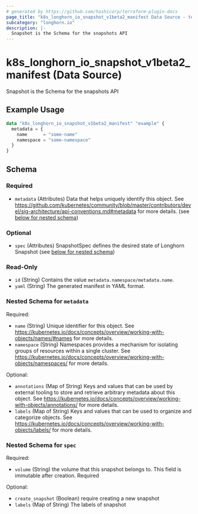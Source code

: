 ```yaml
---
# generated by https://github.com/hashicorp/terraform-plugin-docs
page_title: "k8s_longhorn_io_snapshot_v1beta2_manifest Data Source - terraform-provider-k8s"
subcategory: "longhorn.io"
description: |-
  Snapshot is the Schema for the snapshots API
---
```


# k8s_longhorn_io_snapshot_v1beta2_manifest (Data Source)

Snapshot is the Schema for the snapshots API

## Example Usage

```terraform
data "k8s_longhorn_io_snapshot_v1beta2_manifest" "example" {
  metadata = {
    name      = "some-name"
    namespace = "some-namespace"
  }
}
```

<!-- schema generated by tfplugindocs -->
## Schema

### Required

- `metadata` (Attributes) Data that helps uniquely identify this object. See https://github.com/kubernetes/community/blob/master/contributors/devel/sig-architecture/api-conventions.md#metadata for more details. (see [below for nested schema](#nestedatt--metadata))

### Optional

- `spec` (Attributes) SnapshotSpec defines the desired state of Longhorn Snapshot (see [below for nested schema](#nestedatt--spec))

### Read-Only

- `id` (String) Contains the value `metadata.namespace/metadata.name`.
- `yaml` (String) The generated manifest in YAML format.

<a id="nestedatt--metadata"></a>
### Nested Schema for `metadata`

Required:

- `name` (String) Unique identifier for this object. See https://kubernetes.io/docs/concepts/overview/working-with-objects/names/#names for more details.
- `namespace` (String) Namespaces provides a mechanism for isolating groups of resources within a single cluster. See https://kubernetes.io/docs/concepts/overview/working-with-objects/namespaces/ for more details.

Optional:

- `annotations` (Map of String) Keys and values that can be used by external tooling to store and retrieve arbitrary metadata about this object. See https://kubernetes.io/docs/concepts/overview/working-with-objects/annotations/ for more details.
- `labels` (Map of String) Keys and values that can be used to organize and categorize objects. See https://kubernetes.io/docs/concepts/overview/working-with-objects/labels/ for more details.


<a id="nestedatt--spec"></a>
### Nested Schema for `spec`

Required:

- `volume` (String) the volume that this snapshot belongs to. This field is immutable after creation. Required

Optional:

- `create_snapshot` (Boolean) require creating a new snapshot
- `labels` (Map of String) The labels of snapshot
